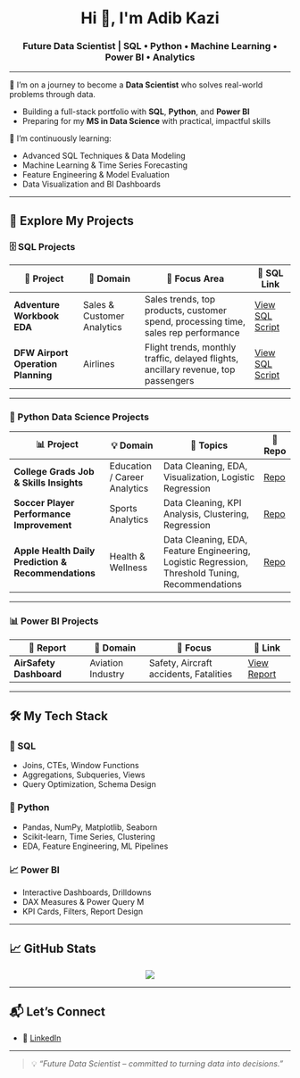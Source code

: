<h1 align="center">Hi 👋, I'm Adib Kazi</h1>
<h3 align="center">Future Data Scientist | SQL • Python • Machine Learning • Power BI • Analytics</h3>

---

🔭 I’m on a journey to become a **Data Scientist** who solves real-world problems through data.
- Building a full-stack portfolio with **SQL**, **Python**, and **Power BI**
- Preparing for my **MS in Data Science** with practical, impactful skills

🌱 I’m continuously learning:
- Advanced SQL Techniques & Data Modeling
- Machine Learning & Time Series Forecasting
- Feature Engineering & Model Evaluation
- Data Visualization and BI Dashboards

---

## 🚀 Explore My Projects

### 🗄️ SQL Projects
| 🔢 Project | 💼 Domain | 🎯 Focus Area | 🔗 SQL Link |
|-----------|-----------|---------------------------|--------|
| **Adventure Workbook EDA** | Sales & Customer Analytics | Sales trends, top products, customer spend, processing time, sales rep performance |  [View SQL Script](https://github.com/Adibkzi/SQLPortfolio/blob/main/AdventureWorkBook%20Exploratory%20Analysis.sql) |
| **DFW Airport Operation Planning** | Airlines | Flight trends, monthly traffic, delayed flights, ancillary revenue, top passengers| [View SQL Script](https://github.com/Adibkzi/SQLPortfolio/blob/main/Data_Analysis_DFW_Airport_Operation_Planning.sql) |


---

### 🐍 Python Data Science Projects

| 📊 Project | 💡 Domain | 📘 Topics | 🔗 Repo |
|-----------|-----------|----------|--------|
| **College Grads Job & Skills Insights** | Education / Career Analytics | Data Cleaning, EDA, Visualization, Logistic Regression | [Repo](https://github.com/Adibkzi/College-Grads-Job-Insights/tree/main) |
| **Soccer Player Performance Improvement** | Sports Analytics | Data Cleaning, KPI Analysis, Clustering, Regression | [Repo](https://github.com/Adibkzi/FIFA-World-Cup-2026-Analysis) |
|**Apple Health Daily Prediction & Recommendations** | Health & Wellness | Data Cleaning, EDA, Feature Engineering, Logistic Regression, Threshold Tuning, Recommendations | [Repo](https://github.com/Adibkzi/Apple-Health-Fitness-Repository) |


---

### 📊 Power BI Projects

| 📌 Report | 🏢 Domain | 📍 Focus | 🔗 Link |
|----------|-----------|---------|--------|
| **AirSafety Dashboard** | Aviation Industry| Safety, Aircraft accidents, Fatalities | [View Report](https://app.powerbi.com/groups/me/reports/ee6c4bcd-a8fe-4ec6-a1ef-ee28c32f3827/ReportSectionf82ba180729142037990?experience=power-bi) |


---

## 🛠️ My Tech Stack

### 🧮 SQL
- Joins, CTEs, Window Functions
- Aggregations, Subqueries, Views
- Query Optimization, Schema Design

### 🐍 Python
- Pandas, NumPy, Matplotlib, Seaborn
- Scikit-learn, Time Series, Clustering
- EDA, Feature Engineering, ML Pipelines

### 📈 Power BI
- Interactive Dashboards, Drilldowns
- DAX Measures & Power Query M
- KPI Cards, Filters, Report Design

---

## 📈 GitHub Stats

<p align="center">
  <img src="https://github-readme-stats.vercel.app/api/top-langs/?username=Adibkzi&layout=compact&theme=tokyonight" />
</p>

---

## 📬 Let’s Connect

- 💼 [LinkedIn](https://linkedin.com/in/adibkzi)


---

> 💡 *“Future Data Scientist – committed to turning data into decisions.”*
